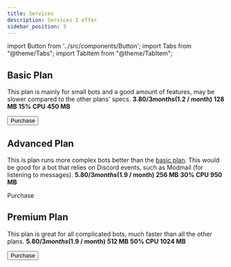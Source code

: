 ```yaml
---
title: Services
description: Services I offer
sidebar_position: 3
---
```


import Button from '../src/components/Button';
import Tabs from "@theme/Tabs";
import TabItem from "@theme/TabItem";

## Basic Plan
This plan is mainly for small bots and a good amount of features, may be slower compared to the other plans' specs.
<Tabs>
  <TabItem value="_price" label="Price" default>
    <strong>$3.80 / 3 months ($1.2 / month)</strong>
  </TabItem>
  <TabItem value="_ram" label="RAM">
    <strong>128 MB</strong>
  </TabItem>
  <TabItem value="_cpu" label="CPU %">
    <strong>15% CPU</strong>
  </TabItem>
  <TabItem value="_disk" label="Disk Space">
    <strong>450 MB</strong>
  </TabItem>
</Tabs>

<div className="pyc-hero__actions">
  <Button link="https://client.pinghost-v2.pinglik.eu/cart.php?a=confproduct&i=4" class="basicplanbutton">Purchase</Button>
</div>

## Advanced Plan
This is plan runs more complex bots better than the [basic plan](#basic-plan). This would be good for a bot that relies on Discord events, such as Modmail (for listening to messages).
<Tabs>
  <TabItem value="_price" label="Price" default>
    <strong>$5.80 / 3 months ($1.9 / month)</strong>
  </TabItem>
  <TabItem value="_ram" label="RAM">
    <strong>256 MB</strong>
  </TabItem>
  <TabItem value="_cpu" label="CPU %">
    <strong>30% CPU</strong>
  </TabItem>
  <TabItem value="_disk" label="Disk Space">
    <strong>950 MB</strong>
  </TabItem>
</Tabs>

<div className="pyc-hero__actions">
  <AdvancedPlanButton link="https://client.pinghost-v2.pinglik.eu/cart.php?a=confproduct&i=3">Purchase</AdvancedPlanButton>
</div>

## Premium Plan
This plan is great for all complicated bots, much faster than all the other plans.
<Tabs>
  <TabItem value="_price" label="Price" default>
    <strong>$5.80 / 3 months ($1.9 / month)</strong>
  </TabItem>
  <TabItem value="_ram" label="RAM">
    <strong>512 MB</strong>
  </TabItem>
  <TabItem value="_cpu" label="CPU %">
    <strong>50% CPU</strong>
  </TabItem>
  <TabItem value="_disk" label="Disk Space">
    <strong>1024 MB</strong>
  </TabItem>
</Tabs>

<div className="pyc-hero__actions">
  <Button link="https://client.pinghost-v2.pinglik.eu/cart.php?a=confproduct&i=2" class="premiumplanbutton">Purchase</Button>
</div>

